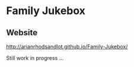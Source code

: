 # Family Jukebox

## Website

http://arianrhodsandlot.github.io/Family-Jukebox/

Still work in progress ...
